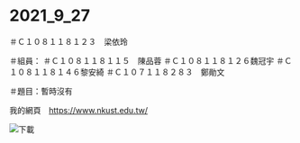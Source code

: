 # 2021_9_27

＃Ｃ１０８１１８１２３　梁依玲

＃組員：
＃Ｃ１０８１１８１１５　陳品蓉
＃Ｃ１０８１１８１２６魏冠宇
＃Ｃ１０８１１８１４６黎安綺
＃Ｃ１０７１１８２８３　鄭勛文

＃題目：暫時沒有

我的網頁　https://www.nkust.edu.tw/

![下載](https://user-images.githubusercontent.com/71630456/134865414-321efc0f-d035-4b1e-ad46-39b1ab3a66df.jpg)
